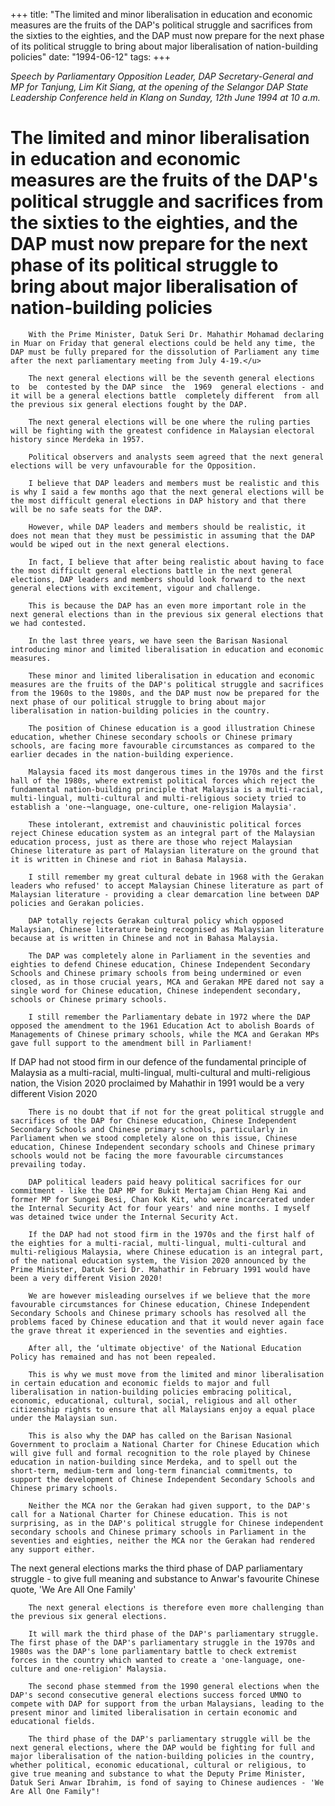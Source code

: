 +++ 
title: "The limited and minor liberalisation in education and economic measures are the fruits of the DAP's political struggle and sacrifices from the sixties to the eighties, and the DAP must now prepare for the next phase of its political struggle to bring about major liberalisation of nation-building policies"
date: "1994-06-12"
tags:
+++

_Speech by Parliamentary Opposition Leader, DAP Secretary-General and MP for Tanjung, Lim Kit Siang, at the opening of the Selangor DAP State Leadership Conference held in Klang on Sunday, 12th June 1994 at 10 a.m._

# The limited and minor liberalisation in education and economic measures are the fruits of the DAP's political struggle and sacrifices from the sixties to the eighties, and the DAP must now prepare for the next phase of its political struggle to bring about major liberalisation of nation-building policies

		With the Prime Minister, Datuk Seri Dr. Mahathir Mohamad declaring in Muar on Friday that general elections could be held any time, the DAP must be fully prepared for the dissolution of Parliament any time after the next parliamentary meeting from July 4-19.</u>

		The next general elections will be the seventh general elections  to  be  contested by the DAP since  the  1969  general elections - and it will be a general elections battle  completely different  from all the previous six general elections fought by the DAP.

		The next general elections will be one where the ruling parties will be fighting with the greatest confidence in Malaysian electoral history since Merdeka in 1957.

		Political observers and analysts seem agreed that the next general elections will be very unfavourable for the Opposition.

		I believe that DAP leaders and members must be realistic and this is why I said a few months ago that the next general elections will be the most difficult general elections in DAP history and that there will be no safe seats for the DAP.

		However, while DAP leaders and members should be realistic, it does not mean that they must be pessimistic in assuming that the DAP would be wiped out in the next general elections.

		In fact, I believe that after being realistic about having to face the most difficult general elections battle in the next general elections, DAP leaders and members should look forward to the next general elections with excitement, vigour and challenge.

		This is because the DAP has an even more important role in the next general elections than in the previous six general elections that we had contested.

		In the last three years, we have seen the Barisan Nasional introducing minor and limited liberalisation in education and economic measures.

		These minor and limited liberalisation in education and economic measures are the fruits of the DAP's political struggle and sacrifices from the 1960s to the 1980s, and the DAP must now be prepared for the next phase of our political struggle to bring about major liberalisation in nation-building policies in the country.

		The position of Chinese education is a good illustration Chinese education, whether Chinese secondary schools or Chinese primary schools, are facing more favourable circumstances as compared to the earlier decades in the nation-building experience.

		Malaysia faced its most dangerous times in the 1970s and the first hall of the 1980s, where extremist political forces which reject the fundamental nation-building principle that Malaysia is a multi-racial, multi-lingual, multi-cultural and multi-religious society tried to establish a 'one-¬language, one-culture, one-religion Malaysia'.

		These intolerant, extremist and chauvinistic political forces reject Chinese education system as an integral part of the Malaysian education process, just as there are those who reject Malaysian Chinese literature as part of Malaysian literature on the ground that it is written in Chinese and riot in Bahasa Malaysia.

		I still remember my great cultural debate in 1968 with the Gerakan leaders who refused' to accept Malaysian Chinese literature as part of Malaysian literature - providing a clear demarcation line between DAP policies and Gerakan policies.

		DAP totally rejects Gerakan cultural policy which opposed Malaysian, Chinese literature being recognised as Malaysian literature because at is written in Chinese and not in Bahasa Malaysia.

		The DAP was completely alone in Parliament in the seventies and eighties to defend Chinese education, Chinese Independent Secondary Schools and Chinese primary schools from being undermined or even closed, as in those crucial years, MCA and Gerakan MPE dared not say a single word for Chinese education, Chinese independent secondary, schools or Chinese primary schools.

		I still remember the Parliamentary debate in 1972 where the DAP opposed the amendment to the 1961 Education Act to abolish Boards of Managements of Chinese primary schools, while the MCA and Gerakan MPs gave full support to the amendment bill in Parliament!

If DAP had not stood firm in our defence of the fundamental principle of Malaysia as a multi-racial, multi-lingual, multi-cultural and multi-religious nation, the Vision 2020 proclaimed by Mahathir in 1991 would be a very different Vision 2020

		There is no doubt that if not for the great political struggle and sacrifices of the DAP for Chinese education, Chinese Independent Secondary Schools and Chinese primary schools, particularly in Parliament when we stood completely alone on this issue, Chinese education, Chinese Independent secondary schools and Chinese primary schools would not be facing the more favourable circumstances prevailing today.

		DAP political leaders paid heavy political sacrifices for our commitment - like the DAP MP for Bukit Mertajam Chian Heng Kai and former MP for Sungei Besi, Chan Kok Kit, who were incarcerated under the Internal Security Act for four years' and nine months. I myself was detained twice under the Internal Security Act.

		If the DAP had not stood firm in the 1970s and the first half of the eighties for a multi-racial, multi-lingual, multi-cultural and multi-religious Malaysia, where Chinese education is an integral part, of the national education system, the Vision 2020 announced by the Prime Minister, Datuk Seri Dr. Mahathir in February 1991 would have been a very different Vision 2020!

		We are however misleading ourselves if we believe that the more favourable circumstances for Chinese education, Chinese Independent Secondary Schools and Chinese primary schools has resolved all the problems faced by Chinese education and that it would never again face the grave threat it experienced in the seventies and eighties.

		After all, the ‘ultimate objective' of the National Education Policy has remained and has not been repealed.

		This is why we must move from the limited and minor liberalisation in certain education and economic fields to major and full liberalisation in nation-building policies embracing political, economic, educational, cultural, social, religious and all other citizenship rights to ensure that all Malaysians enjoy a equal place under the Malaysian sun.

		This is also why the DAP has called on the Barisan Nasional Government to proclaim a National Charter for Chinese Education which will give full and formal recognition to the role played by Chinese education in nation-building since Merdeka, and to spell out the short-term, medium-term and long-term financial commitments, to support the development of Chinese Independent Secondary Schools and Chinese primary schools.

		Neither the MCA nor the Gerakan had given support, to the DAP's call for a National Charter for Chinese education. This is not surprising, as in the DAP's political struggle for Chinese independent secondary schools and Chinese primary schools in Parliament in the seventies and eighties, neither the MCA nor the Gerakan had rendered any support either.

The next general elections marks the third phase of DAP parliamentary struggle - to give full meaning and substance to Anwar's favourite Chinese quote, 'We Are All One Family'

		The next general elections is therefore even more challenging than the previous six general elections.

		It will mark the third phase of the DAP's parliamentary struggle. The first phase of the DAP's parliamentary struggle in the 1970s and 1980s was the DAP's lone parliamentary battle to check extremist forces in the country which wanted to create a 'one-language, one-culture and one-religion' Malaysia.

		The second phase stemmed from the 1990 general elections when the DAP's second consecutive general elections success forced UMNO to compete with DAP for support from the urban Malaysians, leading to the present minor and limited liberalisation in certain economic and educational fields.

		The third phase of the DAP's parliamentary struggle will be the next general elections, where the DAP would be fighting for full and major liberalisation of the nation-building policies in the country, whether political, economic educational, cultural or religious, to give true meaning and substance to what the Deputy Prime Minister, Datuk Seri Anwar Ibrahim, is fond of saying to Chinese audiences - 'We Are All One Family"!
 
